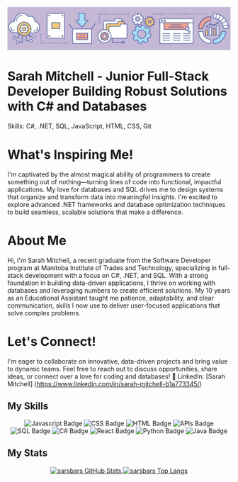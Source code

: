 ![My GitHub 1 Image](./github-header-purple.png)

# Sarah Mitchell - Junior Full-Stack Developer Building Robust Solutions with C# and Databases

Skills: C#, .NET, SQL, JavaScript, HTML, CSS, Git

# What's Inspiring Me!

I'm captivated by the almost magical ability of programmers to create something out of nothing—turning lines of code into functional, impactful applications. My love for databases and SQL drives me to design systems that organize and transform data into meaningful insights. I'm excited to explore advanced .NET frameworks and database optimization techniques to build seamless, scalable solutions that make a difference.

# About Me

Hi, I'm Sarah Mitchell, a recent graduate from the Software Developer program at Manitoba Institute of Trades and Technology, specializing in full-stack development with a focus on C#, .NET, and SQL. With a strong foundation in building data-driven applications, I thrive on working with databases and leveraging numbers to create efficient solutions. My 10 years as an Educational Assistant taught me patience, adaptability, and clear communication, skills I now use to deliver user-focused applications that solve complex problems.

# Let's Connect!

I'm eager to collaborate on innovative, data-driven projects and bring value to dynamic teams. Feel free to reach out to discuss opportunities, share ideas, or connect over a love for coding and databases!
🔗 LinkedIn: [Sarah Mitchell] (https://www.linkedin.com/in/sarah-mitchell-b1a773345/)

## My Skills

<p align="center">
  <img src="https://img.shields.io/badge/Javascript-CBB8D5" alt="Javascript Badge">
  <img src="https://img.shields.io/badge/CSS-A7DFFB" alt="CSS Badge">
  <img src="https://img.shields.io/badge/HTML-F8CD71" alt="HTML Badge">
  <img src="https://img.shields.io/badge/API-EDA594" alt="APIs Badge">
  <img src="https://img.shields.io/badge/SQL-CBB8D5" alt="SQL Badge">
  <img src="https://img.shields.io/badge/C%23-F8CD71" alt="C# Badge">
  <img src="https://img.shields.io/badge/React-A7DFFB" alt="React Badge">
  <img src="https://img.shields.io/badge/Python-EDA594" alt="Python Badge">
  <img src="https://img.shields.io/badge/Java-CBB8D5" alt="Java Badge">
</p>


## My Stats

<p align="center">
  <a href="https://github.com/sarsbars/github-readme-stats">
    <img align="center" src="https://github-readme-stats.vercel.app/api?username=sarsbars&show_icons=true&theme=radical" alt="sarsbars GitHub Stats" width="600" height="300" />
  </a>
  <a href="https://github.com/sarsbars/github-readme-stats">
    <img align="center" src="https://github-readme-stats.vercel.app/api/top-langs/?username=sarsbars&layout=compact&theme=radical" alt="sarsbars Top Langs" width="400" height="200" />
  </a>
</p>


